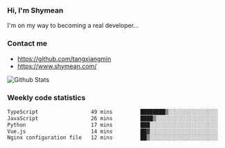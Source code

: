 ### Hi, I'm Shymean

I'm on my way to becoming a real developer...

### Contact me

- <https://github.com/tangxiangmin>
- <https://www.shymean.com/>

![Github Stats](https://github-readme-stats.vercel.app/api?username=tangxiangmin&show_icons=true&theme=dark)


###  Weekly code statistics

<!--START_SECTION:waka-->

```txt
TypeScript                 49 mins         ████████▒░░░░░░░░░░░░░░░░   33.86 %
JavaScript                 26 mins         ████▒░░░░░░░░░░░░░░░░░░░░   17.93 %
Python                     17 mins         ███░░░░░░░░░░░░░░░░░░░░░░   11.73 %
Vue.js                     14 mins         ██▓░░░░░░░░░░░░░░░░░░░░░░   10.29 %
Nginx configuration file   12 mins         ██▒░░░░░░░░░░░░░░░░░░░░░░   08.94 %
```

<!--END_SECTION:waka-->